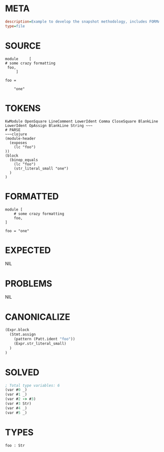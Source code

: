 # META
~~~ini
description=Example to develop the snapshot methodology, includes FORMATTED section
type=file
~~~
# SOURCE
~~~roc
module     [
# some crazy formatting
 foo,
     ]

foo =

    "one"
~~~
# TOKENS
~~~text
KwModule OpenSquare LineComment LowerIdent Comma CloseSquare BlankLine LowerIdent OpAssign BlankLine String ~~~
# PARSE
~~~clojure
(module-header
  (exposes
    (lc "foo")
))
(block
  (binop_equals
    (lc "foo")
    (str_literal_small "one")
  )
)
~~~
# FORMATTED
~~~roc
module [
	# some crazy formatting
	foo,
]

foo = "one"
~~~
# EXPECTED
NIL
# PROBLEMS
NIL
# CANONICALIZE
~~~clojure
(Expr.block
  (Stmt.assign
    (pattern (Patt.ident "foo"))
    (Expr.str_literal_small)
  )
)
~~~
# SOLVED
~~~clojure
; Total type variables: 6
(var #0 _)
(var #1 _)
(var #2 -> #3)
(var #3 Str)
(var #4 _)
(var #5 _)
~~~
# TYPES
~~~roc
foo : Str
~~~

